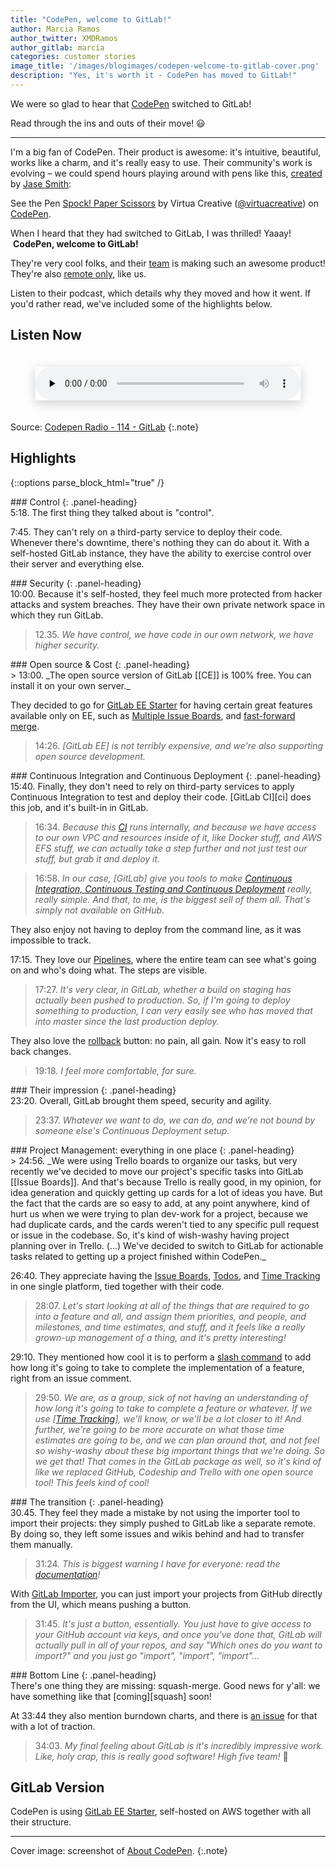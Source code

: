 ```yaml
---
title: "CodePen, welcome to GitLab!"
author: Marcia Ramos
author_twitter: XMDRamos
author_gitlab: marcia
categories: customer stories
image_title: '/images/blogimages/codepen-welcome-to-gitlab-cover.png'
description: "Yes, it's worth it - CodePen has moved to GitLab!"
---
```


We were so glad to hear that [CodePen] switched to GitLab!

Read through the ins and outs of their move! 😃

<!-- more -->

----

I'm a big fan of CodePen. Their product is awesome: it's
intuitive, beautiful, works like a charm, and it's really easy to use.
Their community's work is evolving – we could spend hours playing around
with pens like this, [created][pen] by [Jase Smith]:

<p data-height="300" data-theme-id="23203" data-slug-hash="dNVaae" data-default-tab="js,result" data-user="virtuacreative" data-embed-version="2" data-pen-title="Spock! Paper Scissors" class="codepen">See the Pen <a href="http://codepen.io/virtuacreative/pen/dNVaae/">Spock! Paper Scissors</a> by Virtua Creative (<a href="http://codepen.io/virtuacreative">@virtuacreative</a>) on <a href="http://codepen.io">CodePen</a>.</p>
<script async src="https://production-assets.codepen.io/assets/embed/ei.js"></script>

When I heard that they had switched to GitLab, I was thrilled! Yaaay!
&nbsp;<i class="fa fa-codepen" aria-hidden="true"></i>
&nbsp;**CodePen, welcome to GitLab!** 
&nbsp;<i class="fa fa-gitlab" aria-hidden="true"></i>

They're very cool folks, and their [team][team] is making such an
awesome product! They're also [remote only](https://www.remoteonly.org/), like us.

Listen to their podcast, which details why they moved and how it
went. If you'd rather read, we've included some of the highlights below.

## Listen Now

<figure>
  <audio class="shadow" preload="none" style="width: 100%;" controls="controls">
    <source type="audio/mpeg" src="http://media.blubrry.com/codepen_radio/p/codepen-podcast.s3.amazonaws.com/114.mp3?_=1">
    <a href="http://media.blubrry.com/codepen_radio/p/codepen-podcast.s3.amazonaws.com/114.mp3">http://media.blubrry.com/codepen_radio/p/codepen-podcast.s3.amazonaws.com/114.mp3</a>
  </audio>
</figure>

Source: [Codepen Radio - 114 - GitLab](https://blog.codepen.io/2017/01/24/114-gitlab/)
{:.note}

## Highlights

{::options parse_block_html="true" /}

<div class="panel panel-gitlab-orange">
### <i class="fa fa-cog fa-fw" aria-hidden="true"></i> Control
{: .panel-heading}
<div class="panel-body">
5:18. The first thing they talked about is "control". 

7:45. They can't rely on a third-party service to deploy
their code. Whenever there's downtime, there's nothing they can do about it. With a self-hosted GitLab instance,
they have the ability to exercise control over their server and everything else.
</div>
</div>

<div class="panel panel-gitlab-purple">
### <i class="fa fa-lock fa-fw" aria-hidden="true"></i> Security
{: .panel-heading}
<div class="panel-body">
10:00. Because it's self-hosted, they feel much more protected from hacker attacks and system breaches.
They have their own private network space in which they run GitLab. 

> 12.35. _We have control, we have code in our own network, we have higher security._
</div>
</div>

<div class="panel panel-gitlab-orange">
### <i class="fa fa-code fa-fw" aria-hidden="true"></i> Open source &amp; Cost
{: .panel-heading}
<div class="panel-body">
> 13:00. _The open source version of GitLab [[CE]] is 100% free. You can install it on your own server._

They decided to go for [GitLab EE Starter][ee] for having certain great features available only on EE, such as [Multiple Issue Boards][boards], and [fast-forward merge][ff].

> 14:26. _[GitLab EE] is not terribly expensive, and we're also supporting open source development._
</div>
</div>

<div class="panel panel-gitlab-purple">
### <i class="fa fa-refresh fa-fw" aria-hidden="true"></i> Continuous Integration and Continuous Deployment
{: .panel-heading}
<div class="panel-body">
15:40. Finally, they don't need to rely on third-party services to apply Continuous Integration to test and
deploy their code. [GitLab CI][ci] does this job, and it's built-in in GitLab.

> 16:34. _Because this [CI] runs internally, and because we have access to our own VPC and resources inside of it, like Docker stuff, and AWS EFS stuff, we can actually take a step further and not just test our stuff, but grab it and deploy it._

> 16:58. _In our case, [GitLab] give you tools to make [Continuous Integration, Continuous Testing and Continuous Deployment][ci-cd] really, really simple. And that, to me, is the biggest sell of them all. That's simply not available on GitHub._

They also enjoy not having to deploy from the command line, as it was impossible to track.

17:15. They love our [Pipelines][pipes], where the entire team can see what's going on and who's doing what. The steps are visible. 

> 17:27. _It's very clear, in GitLab, whether a build on staging has actually been pushed to production. So, if I'm going to deploy something to production, I can very easily see who has moved that into master since the last production deploy._

They also love the [rollback] button: no pain, all gain. Now it's easy to roll back changes.

> 19:18. _I feel more comfortable, for sure._
</div>
</div>

<div class="panel panel-gitlab-orange">
### <i class="fa fa-heart-o fa-fw" aria-hidden="true"></i> Their impression
{: .panel-heading}
<div class="panel-body">
23:20. Overall, GitLab brought them speed, security and agility.

> 23:37. _Whatever we want to do, we can do, and we're not bound by someone else's Continuous Deployment setup._
</div>
</div>

<div class="panel panel-gitlab-purple">
### <i class="fa fa-chain fa-fw" aria-hidden="true"></i> Project Management: everything in one place
{: .panel-heading}
<div class="panel-body">
> 24:56. _We were using Trello boards to organize our tasks, but very recently we've decided to move our project's specific tasks into GitLab [[Issue Boards]]. And that's because Trello is really good, in my opinion, for idea generation and quickly getting up cards for a lot of ideas you have. But the fact that the cards are so easy to add, at any point anywhere, kind of hurt us when we were trying to plan dev-work for a project, because we had duplicate cards, and the cards weren't tied to any specific pull request or issue in the codebase. So, it's kind of wish-washy having project planning over in Trello. (...) We've decided to switch to GitLab for actionable tasks related to getting up a project finished within CodePen._

26:40. They appreciate having the [Issue Boards], [Todos], and [Time Tracking][tt] in one single platform, tied together with their code.

> 28:07. _Let's start looking at all of the things that are required to go into a feature and all, and assign them priorities, and people, and milestones, and time estimates, and stuff, and it feels like a really grown-up management of a thing, and it's pretty interesting!_

29:10. They mentioned how cool it is to perform a [slash command][slash]
to add how long it's going to take to complete the implementation of a feature, right from an issue comment.

> 29:50. _We are, as a group, sick of not having an understanding of how long it's going to take to complete a feature or whatever. If we use [[Time Tracking][tt]], we'll know, or we'll be a lot closer to it! And further, we're going to be more accurate on what those time estimates are going to be, and we can plan around that, and not feel so wishy-washy about these big important things that we're doing. So we get that! That comes in the GitLab package as well, so it's kind of like we replaced GitHub, Codeship and Trello with one open source tool! This feels kind of cool!_
</div>
</div>

<div class="panel panel-gitlab-orange">
### <i class="fa fa-heartbeat fa-fw" aria-hidden="true"></i> The transition
{: .panel-heading}
<div class="panel-body">
30.45. They feel they made a mistake by not using the importer tool to import their projects: they simply pushed to GitLab like a separate remote. By doing so, they left some issues and wikis behind and had to transfer them manually.

> 31:24. _This is biggest warning I have for everyone: read the [documentation][docs]!_

With [GitLab Importer][importer], you can just import your projects from GitHub directly
from the UI, which means pushing a button.

> 31:45. _It's just a button, essentially. You just have to give access to your GitHub account via keys, and once you've done that, GitLab will actually pull in all of your repos, and say "Which ones do you want to import?" and you just go "import", "import", "import"..._
</div>
</div>

<div class="panel panel-gitlab-purple">
### <i class="fa fa-check-square-o fa-fw" aria-hidden="true"></i> Bottom Line
{: .panel-heading}
<div class="panel-body">
There's one thing they are missing: squash-merge. Good news for y'all: we have something like that [coming][squash] soon!

At 33:44 they also mention burndown charts, and there is [an issue][burndown] for that with a lot of traction. 

> 34:03. _My final feeling about GitLab is it's incredibly impressive work. Like, holy crap, this is really good software! High five team!_ 🙌

</div>
</div>

## GitLab Version

CodePen is using [GitLab EE Starter][ee], self-hosted on AWS together with all their
structure.

----

Cover image: screenshot of [About CodePen][about].
{:.note}

<!-- identifiers -->

[about]: http://codepen.io/about/
[boards]: /features/issueboard/#step-6
[burndown]: https://gitlab.com/gitlab-org/gitlab-ee/issues/91
[ce]: /products/ "GitLab Community Edition"
[ci-cd]: /2016/08/05/continuous-integration-delivery-and-deployment-with-gitlab/
[ci]: /gitlab-ci/
[Codepen]: http://codepen.io/
[docs]: https://docs.gitlab.com/
[ee]: /gitlab-ee/ "GitLab Enterprise Edition"
[ff]: https://docs.gitlab.com/ee/user/project/merge_requests/fast_forward_merge.html
[importer]: https://docs.gitlab.com/ce/workflow/importing/import_projects_from_github.html
[Issue Boards]: /features/issueboard/
[jase smith]: http://codepen.io/jasesmith/
[pen]: http://codepen.io/jasesmith/pen/GqaVrx
[pipes]: https://docs.gitlab.com/ce/ci/pipelines.html
[remote-only]: http://remoteonly.org/
[rollback]: https://docs.gitlab.com/ee/ci/environments.html#viewing-the-deployment-history-of-an-environment
[slash]: https://docs.gitlab.com/ce/user/project/slash_commands.html
[squash]: https://gitlab.com/gitlab-org/gitlab-ee/issues/150
[team]: http://codepen.io/about/
[todos]: https://docs.gitlab.com/ce/workflow/todos.html
[tt]: https://docs.gitlab.com/ce/workflow/time_tracking.html

<style>
h3 {
  margin-top: 0 !important;
  margin-bottom: 0 !important;
  font-size: 20px !important;
}
.shadow {
  box-shadow: 0 4px 18px 0 rgba(0, 0, 0, 0.1), 0 6px 20px 0 rgba(0, 0, 0, 0.09);
  margin-bottom: 20px;
  margin-top: 20px; }
}
</style>
